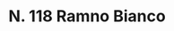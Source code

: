 ---
title: "N. 118 Ramno Bianco"
permalink: "/edition/plant118/"
plant-name: "N. 118"
plant-number: "118"
plant-xml: "/assets/xml/plant118.xml"
plant-img1: "/assets/img/plant118_verso.jpg"
plant-img2: "/assets/img/plant118.jpg"
plant-title: "N. 118 Ramno Bianco"
plant-wfo-link: ""
plant-kew-link: ""
plant-taxon-content: ""
layout: single-xml
---